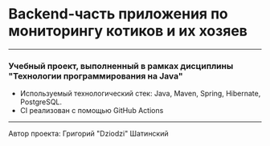 # Backend-часть приложения по мониторингу котиков и их хозяев

---

### Учебный проект, выполненный в рамках дисциплины "Технологии программирования на Java"

- Используемый технологический стек: Java, Maven, Spring, Hibernate, PostgreSQL.
- CI реализован с помощью GitHub Actions

---

Автор проекта: Григорий "Dziodzi" Шатинский
